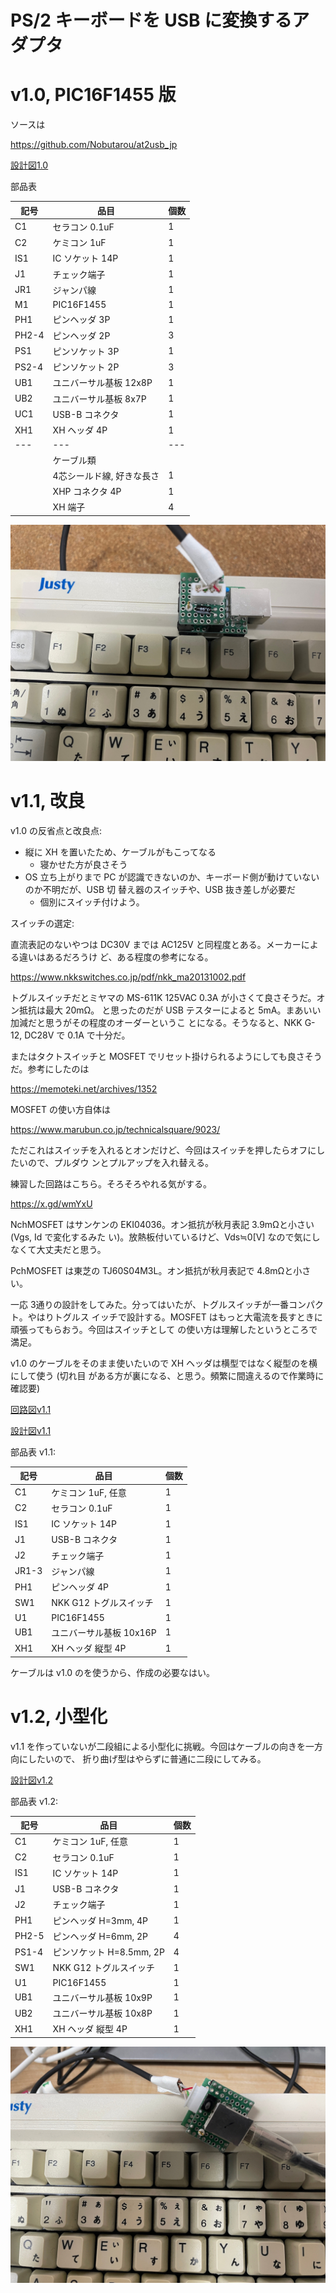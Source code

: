 # PS/2 キーボードを USB に変換するアダプタ

# v1.0, PIC16F1455 版

ソースは

https://github.com/Nobutarou/at2usb_jp

[設計図1.0](./librecad/ps2toUSB_v1.0.pdf)

部品表

| 記号 | 品目 | 個数 |
| ---  | ---  | ---  |
| C1   | セラコン 0.1uF | 1 |
| C2   | ケミコン 1uF    | 1 |
| IS1  | IC ソケット 14P | 1 |
| J1   | チェック端子    | 1 |
| JR1  | ジャンパ線      | 1 |
| M1   | PIC16F1455      | 1 |
| PH1  | ピンヘッダ 3P   | 1 |
| PH2-4 | ピンヘッダ 2P  | 3 |
| PS1  | ピンソケット 3P | 1 |
| PS2-4 | ピンソケット 2P | 3 |
| UB1   | ユニバーサル基板 12x8P | 1 |
| UB2   | ユニバーサル基板 8x7P  | 1 |
| UC1   | USB-B コネクタ         | 1 |
| XH1   | XH ヘッダ 4P           | 1 |
| ---   | ---                    | --- |
|       | ケーブル類             |     |
|       | 4芯シールド線, 好きな長さ | 1 |
|       | XHP コネクタ 4P           | 1 |
|       | XH 端子                   | 4 |

![完成品1.0](./fig/PS_2-to-USB_1.0.jpg)

# v1.1, 改良

v1.0 の反省点と改良点:

- 縦に XH を置いたため、ケーブルがもこってなる
  - 寝かせた方が良さそう
- OS 立ち上がりまで PC が認識できないのか、キーボード側が動けていないのか不明だが、USB 切
  替え器のスイッチや、USB 抜き差しが必要だ
  - 個別にスイッチ付けよう。

スイッチの選定:

直流表記のないやつは DC30V までは AC125V と同程度とある。メーカーによる違いはあるだろうけ
ど、ある程度の参考になる。

https://www.nkkswitches.co.jp/pdf/nkk_ma20131002.pdf

トグルスイッチだとミヤマの MS-611K 125VAC 0.3A が小さくて良さそうだ。オン抵抗は最大 20mΩ。
と思ったのだが USB テスターによると 5mA。まあいい加減だと思うがその程度のオーダーというこ
とになる。そうなると、NKK G-12, DC28V で 0.1A で十分だ。

またはタクトスイッチと MOSFET でリセット掛けられるようにしても良さそうだ。参考にしたのは

https://memoteki.net/archives/1352

MOSFET の使い方自体は

https://www.marubun.co.jp/technicalsquare/9023/

ただこれはスイッチを入れるとオンだけど、今回はスイッチを押したらオフにしたいので、プルダウ
ンとプルアップを入れ替える。

練習した回路はこちら。そろそろやれる気がする。

https://x.gd/wmYxU

NchMOSFET はサンケンの EKI04036。オン抵抗が秋月表記 3.9mΩと小さい (Vgs, Id で変化するみた
い)。放熱板付いているけど、Vds≒0[V] なので気にしなくて大丈夫だと思う。

PchMOSFET は東芝の TJ60S04M3L。オン抵抗が秋月表記で 4.8mΩと小さい。

一応 3通りの設計をしてみた。分ってはいたが、トグルスイッチが一番コンパクト。やはりトグルス
イッチで設計する。MOSFET はもっと大電流を長すときに頑張ってもらおう。今回はスイッチとして
の使い方は理解したというところで満足。

v1.0 のケーブルをそのまま使いたいので XH ヘッダは横型ではなく縦型のを横にして使う (切れ目
がある方が裏になる、と思う。頻繁に間違えるので作業時に確認要)

[回路図v1.1](./kicad/ps2-USB_KB_1.1/ps2-USB_KB_1.1.pdf)

[設計図v1.1](./librecad/ps2toUSB_v1.1.pdf)

部品表 v1.1:

| 記号  | 品目                    | 個数 |
| ---   | ---                     | ---  |
| C1    | ケミコン 1uF, 任意      | 1    |
| C2    | セラコン 0.1uF          | 1    |
| IS1   | IC ソケット 14P         | 1    |
| J1    | USB-B コネクタ          | 1    |
| J2    | チェック端子            | 1    |
| JR1-3 | ジャンパ線              | 1    |
| PH1   | ピンヘッダ 4P           | 1    |
| SW1   | NKK G12 トグルスイッチ  | 1    |
| U1    | PIC16F1455              | 1    |
| UB1   | ユニバーサル基板 10x16P | 1    |
| XH1   | XH ヘッダ 縦型 4P       | 1    |

ケーブルは v1.0 のを使うから、作成の必要なはい。

# v1.2, 小型化

v1.1 を作っていないが二段組による小型化に挑戦。今回はケーブルの向きを一方向にしたいので、
折り曲げ型はやらずに普通に二段にしてみる。

[設計図v1.2](./librecad/ps2toUSB_v1.2.pdf)

部品表 v1.2:

| 記号  | 品目                     | 個数 |
| ---   | ---                      | ---  |
| C1    | ケミコン 1uF, 任意       | 1    |
| C2    | セラコン 0.1uF           | 1    |
| IS1   | IC ソケット 14P          | 1    |
| J1    | USB-B コネクタ           | 1    |
| J2    | チェック端子             | 1    |
| PH1   | ピンヘッダ H=3mm, 4P     | 1    |
| PH2-5 | ピンヘッダ H=6mm, 2P     | 4    |
| PS1-4 | ピンソケット H=8.5mm, 2P | 4    |
| SW1   | NKK G12 トグルスイッチ   | 1    |
| U1    | PIC16F1455               | 1    |
| UB1   | ユニバーサル基板 10x9P   | 1    |
| UB2   | ユニバーサル基板 10x8P   | 1    |
| XH1   | XH ヘッダ 縦型 4P        | 1    |

![完成品 v1.2](./fig/ps2-USB.v1.2.jpg)

